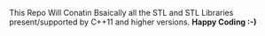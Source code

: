 This Repo Will Conatin Bsaically all the STL and STL Libraries  present/supported by C++11 and higher versions.
**Happy Coding :-)**

